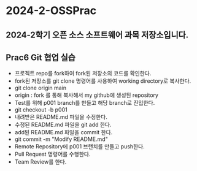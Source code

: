 # 2024-2-OSSPrac
## 2024-2학기 오픈 소스 소프트웨어 과목 저장소입니다.

## Prac6 Git 협업 실습
- 프로젝트 repo를 fork하여 fork된 저장소의 코드를 확인한다.
- fork된 저장소를 git clone 명령어를 사용하여 working directory로 복사한다.
- git clone origin main  
- origin : fork 를 통해 복사해서 my github에 생성된 repository
- Test를 위해 p001 branch를 만들고 해당 branch로 진입한다.
- git checkout -b p001
- 내려받은 README.md 파일을 수정한다.
- 수정된 README.md 파일을 git add 한다.
- add된 README.md 파일을 commit 한다.
- git commit -m "Modify README.md"
- Remote Repository에 p001 브랜치를 만들고 push한다.
- Pull Request 명령어를 수행한다.
- Team Review를 한다.  

